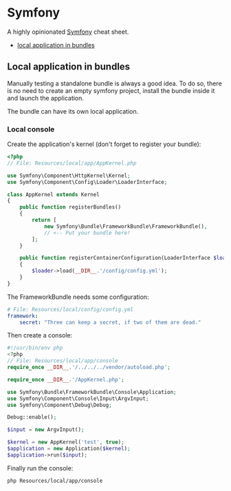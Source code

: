 # Symfony

A highly opinionated [Symfony](https://symfony.com/) cheat sheet.

* [local application in bundles](#local-application-in-bundles)

## Local application in bundles

Manually testing a standalone bundle is always a good idea. To do so, there is
no need to create an empty symfony project, install the bundle inside it and
launch the application.

The bundle can have its own local application.

### Local console

Create the application's kernel (don't forget to register your bundle):

```php
<?php
// File: Resources/local/app/AppKernel.php

use Symfony\Component\HttpKernel\Kernel;
use Symfony\Component\Config\Loader\LoaderInterface;

class AppKernel extends Kernel
{
    public function registerBundles()
    {
        return [
            new Symfony\Bundle\FrameworkBundle\FrameworkBundle(),
            // <-- Put your bundle here!
        ];
    }

    public function registerContainerConfiguration(LoaderInterface $loader)
    {
        $loader->load(__DIR__.'/config/config.yml');
    }
}
```

The FrameworkBundle needs some configuration:

```yaml
# File: Resources/local/config/config.yml
framework:
    secret: "Three can keep a secret, if two of them are dead."
```

Then create a console:

```php
#!/usr/bin/env php
<?php
// File: Resources/local/app/console
require_once __DIR__.'/../../../vendor/autoload.php';

require_once __DIR__.'/AppKernel.php';

use Symfony\Bundle\FrameworkBundle\Console\Application;
use Symfony\Component\Console\Input\ArgvInput;
use Symfony\Component\Debug\Debug;

Debug::enable();

$input = new ArgvInput();

$kernel = new AppKernel('test', true);
$application = new Application($kernel);
$application->run($input);
```

Finally run the console:

```bash
php Resources/local/app/console
```
